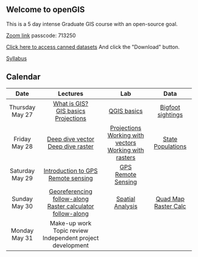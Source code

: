 ## Welcome to openGIS
This is a 5 day intense Graduate GIS course with an open-source goal.

[Zoom link](https://fordham.zoom.us/j/87342550947?pwd=ZnBwTFNtY2hOa2VrOEI3Q0NZTWdSdz09)
passcode: 713250


[Click here to access canned datasets](https://github.com/Pgalante/openGIS/blob/master/files/dataZip.zip)
And click the "Download" button.

[Syllabus](syllabus.pdf)


## Calendar
| Date | Lectures | Lab | Data |
|:----:|:--------:|:---:|:----:|
| Thursday <br> May 27 | [What is GIS?](1_what_is_GIS.pdf) <br> [GIS basics](2_Using_QGIS.pdf) <br> [Projections](3_GIS_details.pdf) | [QGIS basics](Lab1.docx) <br> | [Bigfoot sightings](bigfootSightings.csv) |
| Friday <br> May 28 | [Deep dive vector](4_deepDiveVector.pdf) <br> [Deep dive raster](5_deepDiveRaster.pdf) <br>  | [Projections](Lab2_projections.docx) <br> [Working with vectors](Lab4_vector.docx) <br> [Working with rasters](Lab5_raster.docx) | [State Populations](statePopulation.csv) |
| Saturday <br> May 29 | [Introduction to GPS](6_GPS.pdf) <br> [Remote sensing](7_remoteSensing_.pdf) <br>  | [GPS](GPS_to_GIS.pdf) <br> [Remote Sensing](Lab7_NDVI.docx)  | |
| Sunday <br> May 30 | [Georeferencing follow-along](9_georeference_followalong.pdf) <br> [Raster calculator follow-along](Lab8_SR.docx) | [Spatial Analysis](https://ncep.amnh.org/index.php/Detail/objects/1055)  | [Quad Map](gwlquad.jpg) <br> [Raster Calc](rasterCalc.zip)|
| Monday <br> May 31 | Make-up work <br> Topic review <br> Independent project development |  | |
 


 